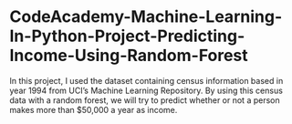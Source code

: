 # CodeAcademy-Machine-Learning-In-Python-Project-Predicting-Income-Using-Random-Forest
In this project, I used the dataset containing census information based in year 1994 from UCI’s Machine Learning Repository.  By using this census data with a random forest, we will try to predict whether or not a person makes more than $50,000 a year as income.
